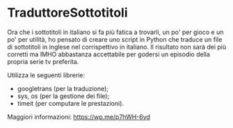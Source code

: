 # TraduttoreSottotitoli
Ora che i sottotitoli in italiano si fa più fatica a trovarli, un po' per gioco e un po' per utilità, ho pensato di creare uno script in Python che traduce un file di sottotitoli in inglese nel corrispettivo in italiano. Il risultato non sarà dei più corretti ma IMHO abbastanza accettabile per godersi un episodio della propria serie tv preferita.

Utilizza le seguenti librerie:
  - googletrans (per la traduzione);
  - sys, os (per la gestione dei file);
  - timeit (per computare le prestazioni).

Maggiori informazioni: https://wp.me/p7hWH-6vd
  
